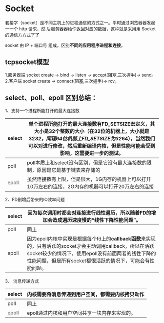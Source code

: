 # Socket

套接字（socket）是不同主机上的进程通信的方式之一。平时通过浏览器器发起⼀一个 http 请求，然
后服务器器给你返回对应的数据，这种就是采⽤用 Socket 的通信⽅方式了了

socket 由 IP + 端口号 组成。区别**不同的应用程序进程和连接**。



## tcpsocket模型

1.服务器端 socket create -> bind -> listen -> accept(阻塞,三次握手)-> send。
2.客户端 socket create -> connect(阻塞,三次握手)-> rcv。



## select、poll、epoll 区别总结：

1、支持一个进程所能打开的最大连接数

| select | 单个进程所能打开的最大连接数有FD_SETSIZE宏定义，其大小是32个整数的大小（在32位的机器上，大小就是32*32，同理64位机器上FD_SETSIZE为32*64），当然我们可以对进行修改，然后重新编译内核，但是性能可能会受到影响，这需要进一步的测试。 |
| ------ | ------------------------------------------------------------ |
| poll   | poll本质上和select没有区别，但是它没有最大连接数的限制，原因是它是基于链表来存储的 |
| epoll  | 虽然连接数有上限，但是很大，1G内存的机器上可以打开10万左右的连接，2G内存的机器可以打开20万左右的连接 |

2、FD剧增后带来的IO效率问题

| select | 因为每次调用时都会对连接进行线性遍历，所以随着FD的增加会造成遍历速度慢的“线性下降性能问题”。 |
| ------ | ------------------------------------------------------------ |
| poll   | 同上                                                         |
| epoll  | 因为epoll内核中实现是根据每个fd上的**callback函数**来实现的，只有活跃的socket才会主动调用callback，所以在活跃socket较少的情况下，使用epoll没有前面两者的线性下降的性能问题，但是所有socket都很活跃的情况下，可能会有性能问题。 |

3、 消息传递方式

| select | 内核需要将消息传递到用户空间，都需要内核拷贝动作 |
| ------ | ------------------------------------------------ |
| poll   | 同上                                             |
| epoll  | epoll通过内核和用户空间共享一块内存来实现的。    |

